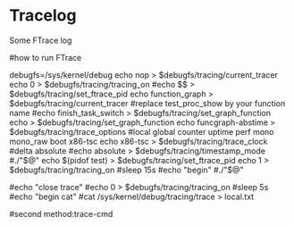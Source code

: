 # Tracelog
Some FTrace log

#how to run FTrace

debugfs=/sys/kernel/debug
echo nop > $debugfs/tracing/current_tracer
echo 0 > $debugfs/tracing/tracing_on
#echo $$ > $debugfs/tracing/set_ftrace_pid
echo function_graph > $debugfs/tracing/current_tracer
#replace test_proc_show by your function name
#echo finish_task_switch > $debugfs/tracing/set_graph_function
echo > $debugfs/tracing/set_graph_function 
echo funcgraph-abstime > $debugfs/tracing/trace_options
#local global counter uptime perf mono mono_raw boot x86-tsc
echo x86-tsc > $debugfs/tracing/trace_clock
#delta absolute
#echo absolute > $debugfs/tracing/timestamp_mode
#./"$@"
echo $(pidof test) > $debugfs/tracing/set_ftrace_pid
echo 1 > $debugfs/tracing/tracing_on
#sleep 15s
#echo "begin"
#./"$@"

#echo "close trace"
#echo 0 > $debugfs/tracing/tracing_on
#sleep 5s
#echo "begin cat"
#cat /sys/kernel/debug/tracing/trace > local.txt

#second method:trace-cmd
